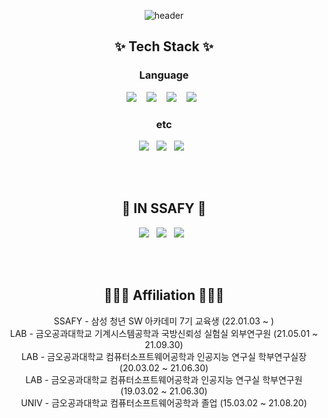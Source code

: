 <div align=center>

![header](https://capsule-render.vercel.app/api?type=cylinder&color=auto&height=300&section=header&text=S%20Y%20O%20N&fontSize=100&rotate=5)
  
  <h2>✨ Tech Stack ✨ </h2>
  <h3> Language </h2>
  <p>
    <img src="https://img.shields.io/badge/python%20-%2314354C.svg?&style=for-the-badge&logo=python&logoColor=white"/>&nbsp;&nbsp;&nbsp;
    <img src="https://img.shields.io/badge/swift%20-%23007ACC.svg?&style=for-the-badge&logo=swift&logoColor=white"/>&nbsp;&nbsp;&nbsp;
    <img src="https://img.shields.io/badge/java%20-%2343853D.svg?&style=for-the-badge&logo=java&logoColor=white"/>&nbsp;&nbsp;&nbsp;
    <img src="https://img.shields.io/badge/C++%20-%23FF9900.svg?&style=for-the-badge&logo=c%2B%2B&logoColor=white"/>&nbsp;&nbsp;
  </p>
  
  <h3> etc </h3>
  <p>
    <img src="https://img.shields.io/badge/TF-%23593d88.svg?&style=for-the-badge&logo=tensorflow&logoColor=white"/>&nbsp;&nbsp;
    <img src="https://img.shields.io/badge/mysql%20-%235162AB.svg?&style=for-the-badge&logo=mysql&logoColor=white"/>&nbsp;&nbsp;
    <img src="https://img.shields.io/badge/YOLO%20-%23115A90.svg?&style=for-the-badge&logo=yolo&logoColor=white"/>&nbsp;&nbsp;
  </p>
  
  <br>
  <br>
  <h2>🌱 IN SSAFY 🌱 </h2>
  <p>
    <img src="https://img.shields.io/badge/spring%20-%232C5263.svg?&style=flat-square&logo=spring&logoColor=white"/>&nbsp;&nbsp;
    <img src ="https://img.shields.io/badge/springboot%20-%23FF66A0.svg?&style=flat-square&logo=springboot&logoColor=white"/>&nbsp;&nbsp;
    <img src ="https://img.shields.io/badge/vue.js%20-%2388619A.svg?&style=flat-square&logo=vue.js&logoColor=white"/>&nbsp;&nbsp;
  </p>
  
  <br>
  <br>
  <h2>👨🏻‍💻 Affiliation 👨🏻‍💻 </h2>
  <p>
    SSAFY - 삼성 청년 SW 아카데미 7기 교육생 (22.01.03 ~ )
    <br>
    LAB - 금오공과대학교 기계시스템공학과 국방신뢰성 실험실 외부연구원 (21.05.01 ~ 21.09.30)
    <br>
    LAB - 금오공과대학교 컴퓨터소프트웨어공학과 인공지능 연구실 학부연구실장 (20.03.02 ~ 21.06.30)
    <br>
    LAB - 금오공과대학교 컴퓨터소프트웨어공학과 인공지능 연구실 학부연구원 (19.03.02 ~ 21.06.30)
    <br>
    UNIV - 금오공과대학교 컴퓨터소프트웨어공학과 졸업 (15.03.02 ~ 21.08.20)
    
</div>

<!--
**Syon0303/Syon0303** is a ✨ _special_ ✨ repository because its `README.md` (this file) appears on your GitHub profile.

Here are some ideas to get you started:

- 🔭 I’m currently working on ...
- 🌱 I’m currently learning ...
- 👯 I’m looking to collaborate on ...
- 🤔 I’m looking for help with ...
- 💬 Ask me about ...
- 📫 How to reach me: ...
- 😄 Pronouns: ...
- ⚡ Fun fact: ...
-->
